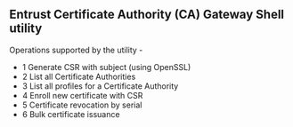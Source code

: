 ## Entrust Certificate Authority (CA) Gateway Shell utility

Operations supported by the utility -

- 1 Generate CSR with subject (using OpenSSL)
- 2 List all Certificate Authorities
- 3 List all profiles for a Certificate Authority
- 4 Enroll new certificate with CSR
- 5 Certificate revocation by serial
- 6 Bulk certificate issuance
